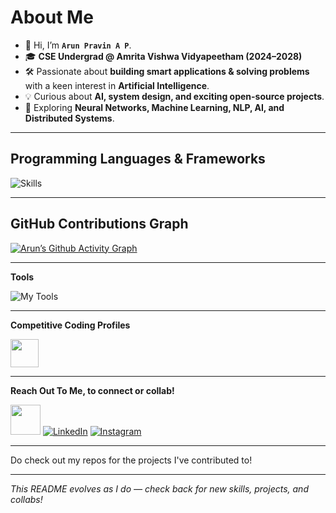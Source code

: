 # About Me  

- 👋 Hi, I’m **`Arun Pravin A P`**.  
- 🎓 **CSE Undergrad @ Amrita Vishwa Vidyapeetham (2024–2028)**  
- 🛠 Passionate about **building smart applications & solving problems** with a keen interest in **Artificial Intelligence**.  
- 💡 Curious about **AI, system design, and exciting open-source projects**.  
- 🧠 Exploring **Neural Networks, Machine Learning, NLP, AI, and Distributed Systems**.  



---

## Programming Languages & Frameworks  

![Skills](https://skillicons.dev/icons?i=py,java,cpp,c,html,css,js,react,mysql,flutter,dart,nodejs,tensorflow,pytorch,supabase)  

---

## GitHub Contributions Graph  

[![Arun’s Github Activity Graph](https://github-readme-activity-graph.vercel.app/graph?username=arunpravinnn&theme=github-dark)](https://github.com/arunpravinnn)  

---

**Tools**  

![My Tools](https://skillicons.dev/icons?i=git,github,vscode,androidstudio,figma)  

---

**Competitive Coding Profiles**


<a href="https://leetcode.com/u/arunpravinnn/"><img height="45" width="45" src="https://upload.wikimedia.org/wikipedia/commons/1/19/LeetCode_logo_black.png"></a>

---

**Reach Out To Me, to connect or collab!**

<a href="mailto:arunpravinap127@gmail.com"><img height="48" width="48" src="https://i.ibb.co/vD0fmh5/iconizer-icons8-gmail.png" ></a>
<a href="https://www.linkedin.com/in/arun-pravin-ap-630833372/">![LinkedIn](https://skillicons.dev/icons?i=linkedin)</a>
<a href="https://www.instagram.com/arunpravinnn/">![Instagram](https://skillicons.dev/icons?i=instagram)</a>

 

---
Do check out my repos for the projects I've contributed to!

---

*This README evolves as I do — check back for new skills, projects, and collabs!*  
